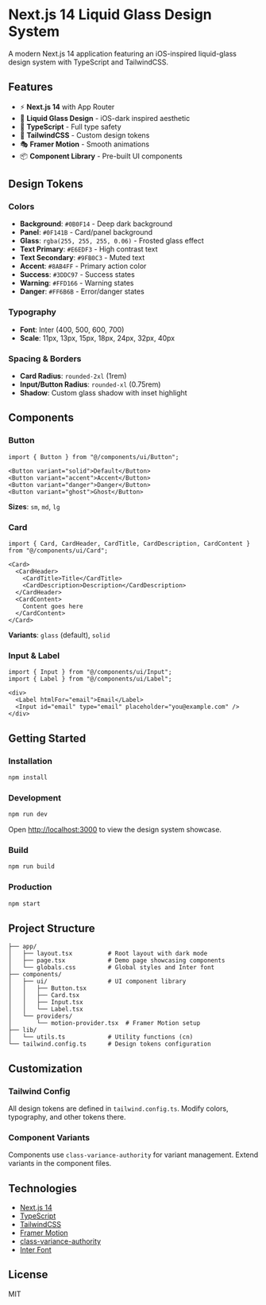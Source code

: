 # Next.js 14 Liquid Glass Design System

A modern Next.js 14 application featuring an iOS-inspired liquid-glass design system with TypeScript and TailwindCSS.

## Features

- ⚡ **Next.js 14** with App Router
- 🎨 **Liquid Glass Design** - iOS-dark inspired aesthetic
- 🔷 **TypeScript** - Full type safety
- 💨 **TailwindCSS** - Custom design tokens
- 🎭 **Framer Motion** - Smooth animations
- 📦 **Component Library** - Pre-built UI components

## Design Tokens

### Colors
- **Background**: `#0B0F14` - Deep dark background
- **Panel**: `#0F141B` - Card/panel background
- **Glass**: `rgba(255, 255, 255, 0.06)` - Frosted glass effect
- **Text Primary**: `#E6EDF3` - High contrast text
- **Text Secondary**: `#9FB0C3` - Muted text
- **Accent**: `#8AB4FF` - Primary action color
- **Success**: `#3DDC97` - Success states
- **Warning**: `#FFD166` - Warning states
- **Danger**: `#FF6B6B` - Error/danger states

### Typography
- **Font**: Inter (400, 500, 600, 700)
- **Scale**: 11px, 13px, 15px, 18px, 24px, 32px, 40px

### Spacing & Borders
- **Card Radius**: `rounded-2xl` (1rem)
- **Input/Button Radius**: `rounded-xl` (0.75rem)
- **Shadow**: Custom glass shadow with inset highlight

## Components

### Button
```tsx
import { Button } from "@/components/ui/Button";

<Button variant="solid">Default</Button>
<Button variant="accent">Accent</Button>
<Button variant="danger">Danger</Button>
<Button variant="ghost">Ghost</Button>
```

**Sizes**: `sm`, `md`, `lg`

### Card
```tsx
import { Card, CardHeader, CardTitle, CardDescription, CardContent } from "@/components/ui/Card";

<Card>
  <CardHeader>
    <CardTitle>Title</CardTitle>
    <CardDescription>Description</CardDescription>
  </CardHeader>
  <CardContent>
    Content goes here
  </CardContent>
</Card>
```

**Variants**: `glass` (default), `solid`

### Input & Label
```tsx
import { Input } from "@/components/ui/Input";
import { Label } from "@/components/ui/Label";

<div>
  <Label htmlFor="email">Email</Label>
  <Input id="email" type="email" placeholder="you@example.com" />
</div>
```

## Getting Started

### Installation

```bash
npm install
```

### Development

```bash
npm run dev
```

Open [http://localhost:3000](http://localhost:3000) to view the design system showcase.

### Build

```bash
npm run build
```

### Production

```bash
npm start
```

## Project Structure

```
├── app/
│   ├── layout.tsx          # Root layout with dark mode
│   ├── page.tsx            # Demo page showcasing components
│   └── globals.css         # Global styles and Inter font
├── components/
│   ├── ui/                 # UI component library
│   │   ├── Button.tsx
│   │   ├── Card.tsx
│   │   ├── Input.tsx
│   │   └── Label.tsx
│   └── providers/
│       └── motion-provider.tsx  # Framer Motion setup
├── lib/
│   └── utils.ts            # Utility functions (cn)
└── tailwind.config.ts      # Design tokens configuration
```

## Customization

### Tailwind Config
All design tokens are defined in `tailwind.config.ts`. Modify colors, typography, and other tokens there.

### Component Variants
Components use `class-variance-authority` for variant management. Extend variants in the component files.

## Technologies

- [Next.js 14](https://nextjs.org/)
- [TypeScript](https://www.typescriptlang.org/)
- [TailwindCSS](https://tailwindcss.com/)
- [Framer Motion](https://www.framer.com/motion/)
- [class-variance-authority](https://cva.style/)
- [Inter Font](https://fonts.google.com/specimen/Inter)

## License

MIT
